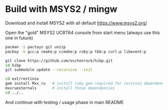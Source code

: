 # Build with MSYS2 / mingw 

Download and install MSYS2 with all default
https://www.msys2.org/

Open the "gold" MSYS2 UCRT64 console from start menu (always use this one in future)

```bash
pacman -S pactoys git unzip
pacboy -S gcc:p cmake:p ccmake:p ruby:p tbb:p curl:p libevent:p

git clone https://github.com/oschonrock/hibp.git
cd hibp
git submodule update --recursive --init

cd ext/restinio
gem install Mxx_ru   # install ruby gem required for restinio dependency installation
mxxruexternals       # install those dependencies
cd ../..
```

And continue with testing / usage phase in main README
